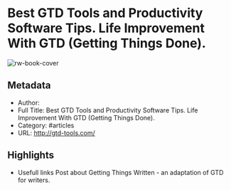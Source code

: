 # Best GTD Tools and Productivity Software Tips. Life Improvement With GTD (Getting Things Done).

![rw-book-cover](https://readwise-assets.s3.amazonaws.com/static/images/article1.be68295a7e40.png)

## Metadata
- Author: 
- Full Title: Best GTD Tools and Productivity Software Tips. Life Improvement With GTD (Getting Things Done).
- Category: #articles
- URL: http://gtd-tools.com/

## Highlights
- Usefull links
  Post about Getting Things Written - an adaptation of GTD for writers.
